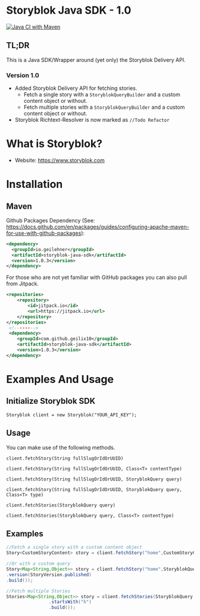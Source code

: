 # Storyblok Java SDK - 1.0
[![Java CI with Maven](https://github.com/geilix10/storyblok-java-sdk/actions/workflows/maven.yml/badge.svg)](https://github.com/geilix10/storyblok-java-sdk/actions/workflows/maven.yml)
## TL;DR
This is a Java SDK/Wrapper around (yet only) the Storyblok Delivery API. 
### Version 1.0
* Added Storyblok Delivery API for fetching stories.
  * Fetch a single story with a `StoryblokQueryBuilder` and a custom content object or without.
  * Fetch multiple stories with a `StoryblokQueryBuilder` and a custom content object or without.
* Storyblok Richtext-Resolver is now marked as `//Todo Refactor`

# What is Storyblok?
* Website: https://www.storyblok.com

# Installation
## Maven
Github Packages Dependency (See: https://docs.github.com/en/packages/guides/configuring-apache-maven-for-use-with-github-packages):
```xml
<dependency>
  <groupId>io.geilehner</groupId>
  <artifactId>storyblok-java-sdk</artifactId>
  <version>1.0.3</version>
</dependency>
```
For those who are not yet familiar with GitHub packages you can also pull from Jitpack. 
```xml
<repositories>
	<repository>
	    <id>jitpack.io</id>
	    <url>https://jitpack.io</url>
	</repository>
</repositories>
 <!-------->
 <dependency>
    <groupId>com.github.geilix10</groupId>
    <artifactId>storyblok-java-sdk</artifactId>
    <version>1.0.3</version>
</dependency>
```

# Examples And Usage
## Initialize Storyblok SDK
``
Storyblok client = new Storyblok("YOUR_API_KEY");
``

## Usage
You can make use of the following methods.

`client.fetchStory(String fullSlugOrIdOrUUID)`

`client.fetchStory(String fullSlugOrIdOrUUID, Class<T> contentType)`

`client.fetchStory(String fullSlugOrIdOrUUID, StoryblokQuery query)`

`client.fetchStory(String fullSlugOrIdOrUUID, StoryblokQuery query, Class<T> type)`

`client.fetchStories(StoryblokQuery query)`

`client.fetchStories(StoryblokQuery query, Class<T> contentType)`

## Examples
```java
//Fetch a single story with a custom content object
Story<CustomStoryContent> story = client.fetchStory("home",CustomStoryContent.class);

//Or with a custom query
Story<Map<String,Object>> story = client.fetchStory("home",StoryblokQuery.StoryblokQueryBuilder.newBuilder()
.version(StoryVersion.published)
.build());

//Fetch multiple Stories
Stories<Map<String,Object>> story = client.fetchStories(StoryblokQuery.StoryblokQueryBuilder.newBuilder()
                .startsWith("h")
                .build());
```
